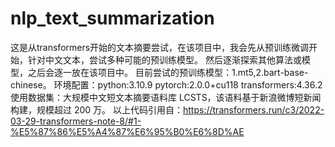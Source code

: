 # nlp_text_summarization
这是从transformers开始的文本摘要尝试，在该项目中，我会先从预训练微调开始，针对中文文本，尝试多种可能的预训练模型。
然后逐渐探索其他算法或模型，之后会逐一放在该项目中。
目前尝试的预训练模型：1.mt5,2.bart-base-chinese。
环境配置：python:3.10.9  pytorch:2.0.0+cu118  transformers:4.36.2
使用数据集：大规模中文短文本摘要语料库 LCSTS，该语料基于新浪微博短新闻构建，规模超过 200 万。
以上代码引用自：https://transformers.run/c3/2022-03-29-transformers-note-8/#1-%E5%87%86%E5%A4%87%E6%95%B0%E6%8D%AE
